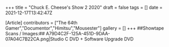 +++
title = "Chuck E. Cheese's Show 2 2020"
draft = false
tags = []
date = 2021-12-17T13:42:47Z

[Article]
contributors = ["The 64th Gamer","Documentor","Himitsu","Mousester"]
gallery = []
+++
##Showtape Scans / Images:##
<gallery>
A79D4C2F-125A-451D-9DAA-07A04C7B22CA.png|Studio C DVD + Software Upgrade DVD
</gallery>